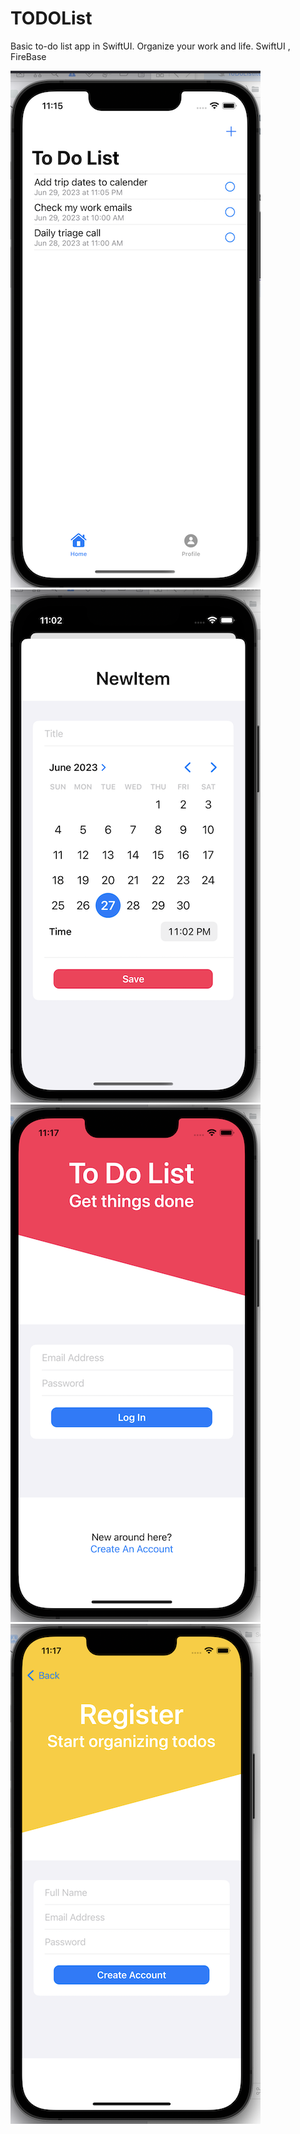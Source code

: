 # TODOList
Basic to-do list app in SwiftUI. Organize your work and life.
SwiftUI , FireBase


![alt text](https://raw.githubusercontent.com/raj-engineer/TODOList/main/TODOList/Screenshot/todolist.png)   ![alt text](https://raw.githubusercontent.com/raj-engineer/TODOList/main/TODOList/Screenshot/newItem.png)
![alt text](https://raw.githubusercontent.com/raj-engineer/TODOList/main/TODOList/Screenshot/login.png)     ![alt text](https://raw.githubusercontent.com/raj-engineer/TODOList/main/TODOList/Screenshot/register.png) 

